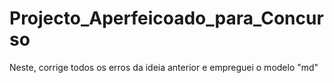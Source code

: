 # Projecto_Aperfeicoado_para_Concurso
Neste, corrige todos os erros da ideia anterior e empreguei o modelo "md"
